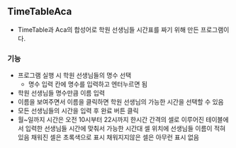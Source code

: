 ## TimeTableAca
- TimeTable과 Aca의 합성어로 학원 선생님들 시간표를 짜기 위해 만든 프로그램이다.

### 기능
 - 프로그램 실행 시 학원 선생님들의 명수 선택 
    - 명수 입력 칸에 명수를 입력하고 엔터누르면 됨
 - 학원 선생님들 명수만큼 이름 입력
 - 이름을 보여주면서 이름을 클릭하면 학원 선생님의 가능한 시간을 선택할 수 있음
 - 모든 선생님들의 시간을 입력 후 완료 버튼 클릭
 - 월~일까지 시간은 오전 10시부터 22시까지 한시간 간격의 셀로 이루어진 테이블에서 입력한 선생님들 시간에 맞춰서 가능한 시간대 셀 위치에 선생님들 이름이 적혀있음 채워진 셀은 초록색으로 표시 채워지지않은 셀은 아무런 표시 없음